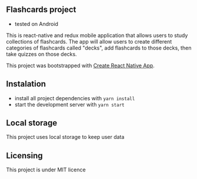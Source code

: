 ## Flashcards project

- tested on Android

This is react-native and redux mobile application that allows users to study collections of flashcards. The app will allow users to create different categories of flashcards called "decks", add flashcards to those decks, then take quizzes on those decks.

This project was bootstrapped with [Create React Native App](https://github.com/react-community/create-react-native-app).


## Instalation

* install all project dependencies with `yarn install`
* start the development server with `yarn start`

## Local storage

This project uses local storage to keep user data

## Licensing

This project is under MIT licence
